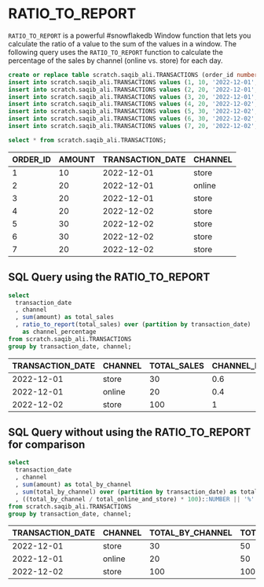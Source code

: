 # RATIO_TO_REPORT
`RATIO_TO_REPORT` is a powerful #snowflakedb Window function that lets you calculate the ratio of a value to the sum of the values in a window. The following query uses the `RATIO_TO_REPORT` function to calculate the percentage of the sales by channel (online vs. store) for each day.

```sql
create or replace table scratch.saqib_ali.TRANSACTIONS (order_id number, amount number, transaction_date date, channel varchar(20));
insert into scratch.saqib_ali.TRANSACTIONS values (1, 10, '2022-12-01', 'store');
insert into scratch.saqib_ali.TRANSACTIONS values (2, 20, '2022-12-01', 'online');
insert into scratch.saqib_ali.TRANSACTIONS values (3, 20, '2022-12-01', 'store');
insert into scratch.saqib_ali.TRANSACTIONS values (4, 20, '2022-12-02', 'store');
insert into scratch.saqib_ali.TRANSACTIONS values (5, 30, '2022-12-02', 'store');
insert into scratch.saqib_ali.TRANSACTIONS values (6, 30, '2022-12-02', ' store');
insert into scratch.saqib_ali.TRANSACTIONS values (7, 20, '2022-12-02', 'store');
```

```sql
select * from scratch.saqib_ali.TRANSACTIONS;
```

| ORDER_ID | AMOUNT | TRANSACTION_DATE | CHANNEL |
|----------|--------|------------------|---------|
| 1        | 10     | 2022-12-01       | store   |
| 2        | 20     | 2022-12-01       | online  |
| 3        | 20     | 2022-12-01       | store   |
| 4        | 20     | 2022-12-02       | store   |
| 5        | 30     | 2022-12-02       | store   |
| 6        | 30     | 2022-12-02       | store   |
| 7        | 20     | 2022-12-02       | store   |


## SQL Query using the RATIO_TO_REPORT
```sql
select
  transaction_date
  , channel
  , sum(amount) as total_sales
  , ratio_to_report(total_sales) over (partition by transaction_date) 
    as channel_percentage
from scratch.saqib_ali.TRANSACTIONS 
group by transaction_date, channel;
```

| TRANSACTION_DATE | CHANNEL | TOTAL_SALES | CHANNEL_PERCENTAGE |
|------------------|---------|-------------|--------------------|
| 2022-12-01       | store   | 30          | 0.6                |
| 2022-12-01       | online  | 20          | 0.4                |
| 2022-12-02       | store   | 100         | 1                  |



## SQL Query without using the RATIO_TO_REPORT for comparison
```sql
select
  transaction_date
  , channel
  , sum(amount) as total_by_channel
  , sum(total_by_channel) over (partition by transaction_date) as total_online_and_store
  , ((total_by_channel / total_online_and_store) * 100)::NUMBER || '%' as channel_percentage
from scratch.saqib_ali.TRANSACTIONS 
group by transaction_date, channel;
```

| TRANSACTION_DATE | CHANNEL | TOTAL_BY_CHANNEL | TOTAL_ONLINE_AND_STORE | CHANNEL_PERCENTAGE |
|------------------|---------|------------------|------------------------|--------------------|
| 2022-12-01       | store   | 30               | 50                     | 60%                |
| 2022-12-01       | online  | 20               | 50                     | 40%                |
| 2022-12-02       | store   | 100              | 100                    | 100%               |
